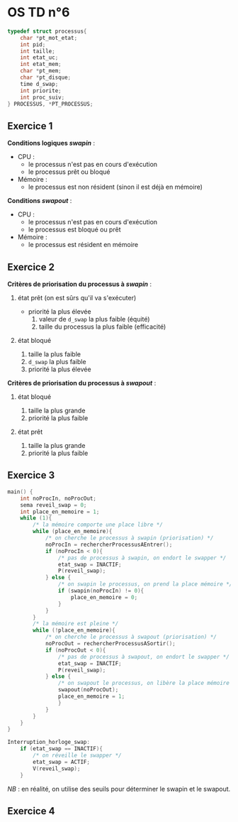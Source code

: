 # OS TD n°6

```c
typedef struct processus{
    char *pt_mot_etat;
    int pid;
    int taille;
    int etat_uc;
    int etat_mem;
    char *pt_mem;
    char *pt_disque;
    time d_swap;
    int priorite;
    int proc_suiv;
} PROCESSUS, *PT_PROCESSUS;
```

## Exercice 1

**Conditions logiques _swapin_** :
- CPU :
    - le processus n'est pas en cours d'exécution
    - le processus prêt ou bloqué
- Mémoire : 
    - le processus est non résident (sinon il est déjà en mémoire)

**Conditions _swapout_** :
- CPU : 
  - le processus n'est pas en cours d'exécution
  - le processus est bloqué ou prêt
- Mémoire : 
  - le processus est résident en mémoire


## Exercice 2
**Critères de priorisation du processus à _swapin_** :
1. état prêt (on est sûrs qu'il va s'exécuter)
   - priorité la plus élevée
     1) valeur de `d_swap` la plus faible (équité)
     2) taille du processus la plus faible (efficacité)
   
2. état bloqué
   1) taille la plus faible
   2) `d_swap` la plus faible
   3) priorité la plus élevée

**Critères de priorisation du processus à _swapout_** :
1. état bloqué
   1) taille la plus grande
   2) priorité la plus faible 

2. état prêt
   1) taille la plus grande
   2) priorité la plus faible

## Exercice 3
```c
main() {
    int noProcIn, noProcOut;
    sema reveil_swap = 0;
    int place_en_memoire = 1;
    while (1){
        /* la mémoire comporte une place libre */
        while (place_en_memoire){
            /* on cherche le processus à swapin (priorisation) */
            noProcIn = rechercherProcessusAEntrer();
            if (noProcIn < 0){
                /* pas de processus à swapin, on endort le swapper */
                etat_swap = INACTIF;
                P(reveil_swap);
            } else {
                /* on swapin le processus, on prend la place mémoire */
                if (swapin(noProcIn) != 0){
                    place_en_memoire = 0;
                }
            }
        }
        /* la mémoire est pleine */
        while (!place_en_memoire){
            /* on cherche le processus à swapout (priorisation) */
            noProcOut = rechercherProcessusASortir();
            if (noProcOut < 0){
                /* pas de processus à swapout, on endort le swapper */
                etat_swap = INACTIF;
                P(reveil_swap);
            } else {
                /* on swapout le processus, on libère la place mémoire */
                swapout(noProcOut);
                place_en_memoire = 1;
                }
            }
        }
    }
}
```

```c
Interruption_horloge_swap:
    if (etat_swap == INACTIF){
        /* on réveille le swapper */
        etat_swap = ACTIF;
        V(reveil_swap);
    }
```

_NB_ : en réalité, on utilise des seuils pour déterminer le swapin et le swapout.

## Exercice 4
